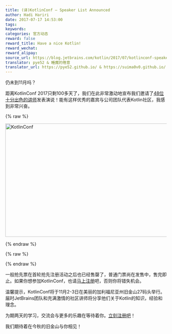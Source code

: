 ```yaml
---
title: (译)KotlinConf – Speaker List Announced
author: Hadi Hariri
date: 2017-07-17 14:53:00
tags: 
keywords:
categories: 官方动态
reward: false
reward_title: Have a nice Kotlin!
reward_wechat:
reward_alipay:
source_url: https://blog.jetbrains.com/kotlin/2017/07/kotlinconf-speaker-list-announced/
translator: pye52 & 睡魔的倦意
translator_url: https://pye52.github.io/ & https://suima0v0.github.io/
---
```


仍未到11月吗？

距离KotlinConf 2017只剩100多天了，我们在此非常激动地宣布我们邀请了[48位十分出色的讲师](https://kotlinconf.com/speakers/?utm_source=kotlinblog&utm_medium=blog&utm_campaign=speakerannouncement)发表演说！能有这样优秀的嘉宾与公司团队代表Kotlin社区，我感到非常兴奋。

{% raw %}
<p><a href="https://kotlinconf.com/?utm_source=kotlinblog&amp;utm_medium=blog&amp;utm_campaign=speakerannouncement"><img alt="KotlinConf" class="aligncenter size-full wp-image-5123" height="354" src="https://d3nmt5vlzunoa1.cloudfront.net/kotlin/files/2017/07/kc.png" width="940"/></a></p>
{% endraw %}


{% raw %}
<p><span id="more-5121"></span></p>
{% endraw %}

一般抢先票在首轮抢先注册活动之后也已经售罄了，普通门票尚在发售中，售完即止。如果你想参加KotlinConf，也请[马上注册](https://kotlinconf.com/registration/?utm_source=kotlinblog&utm_medium=blog&utm_campaign=speakerannouncement)吧，否则你将错失机会。

温馨提示，KotlinConf将于11月2-3日在美丽的加利福尼亚州旧金山27码头举行。届时JetBrains团队和充满激情的社区讲师将分享他们关于Kotlin的知识，经验和理念。

为期两天的学习，交流会与更多的乐趣在等待着你。[立刻注册吧](https://kotlinconf.com/registration/?utm_source=kotlinblog&utm_medium=blog&utm_campaign=speakerannouncement)！

我们期待着在今秋的旧金山与你相见！